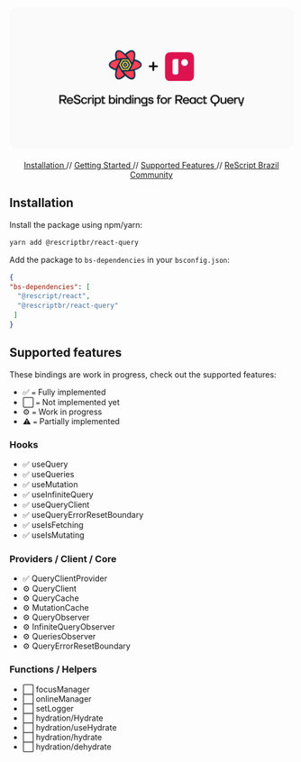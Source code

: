 <p align="center">
  <img src="./assets/logo.svg" /> 
  <br />
  <br />
  <a target="_blank" href="#installation"> Installation </a> //
    <a target="_blank" href="#getting-started"> Getting Started </a> //
    <a target="_blank" href="#supported-features"> Supported Features </a> //
  <a target="_blank" href="https://github.com/rescriptbr"> ReScript Brazil Community </a>
 </p>

## Installation

Install the package using npm/yarn:

```sh
yarn add @rescriptbr/react-query
```

Add the package to `bs-dependencies` in your `bsconfig.json`:

```json
{
"bs-dependencies": [
  "@rescript/react",
  "@rescriptbr/react-query"
 ]
}

```

## Supported features
These bindings are work in progress, check out the supported features:

- ✅ `=` Fully implemented
- ⬜ `=` Not implemented yet
- ⚙️ `=` Work in progress
- ⚠️ `=` Partially implemented

### Hooks

- ✅ useQuery 
- ✅ useQueries 
- ✅ useMutation 
- ✅ useInfiniteQuery
- ✅ useQueryClient
- ✅ useQueryErrorResetBoundary
- ✅ useIsFetching
- ✅ useIsMutating

### Providers / Client / Core

- ✅ QueryClientProvider
- ⚙️ QueryClient 
- ⚙️ QueryCache
- ⚙️ MutationCache
- ⚙️ QueryObserver
- ⚙️ InfiniteQueryObserver
- ⚙️ QueriesObserver
- ⚙️ QueryErrorResetBoundary

### Functions / Helpers

- ⬜ focusManager
- ⬜ onlineManager
- ⬜ setLogger
- ⬜ hydration/Hydrate
- ⬜ hydration/useHydrate
- ⬜ hydration/hydrate
- ⬜ hydration/dehydrate
